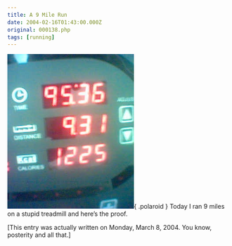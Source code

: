 ```yaml
---
title: A 9 Mile Run
date: 2004-02-16T01:43:00.000Z
original: 000138.php
tags: [running]
---
```


![img](./9milerun.jpg){ .polaroid }
Today I ran 9 miles on a stupid treadmill and here’s the proof.

[This entry was actually written on Monday, March 8, 2004. You know, posterity and all that.]
